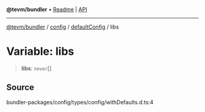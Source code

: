 **@tevm/bundler** • [Readme](../../../../README.md) \| [API](../../../../modules.md)

***

[@tevm/bundler](../../../../README.md) / [config](../../../README.md) / [defaultConfig](../README.md) / libs

# Variable: libs

> **libs**: `never`[]

## Source

bundler-packages/config/types/config/withDefaults.d.ts:4
